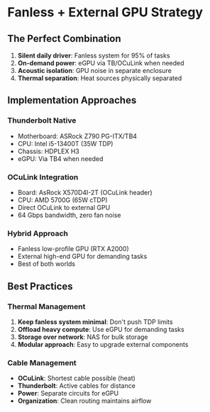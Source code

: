 # Fanless + External GPU Strategy

## The Perfect Combination

1. **Silent daily driver**: Fanless system for 95% of tasks
2. **On-demand power**: eGPU via TB/OCuLink when needed
3. **Acoustic isolation**: GPU noise in separate enclosure
4. **Thermal separation**: Heat sources physically separated

## Implementation Approaches

### Thunderbolt Native
- Motherboard: ASRock Z790 PG-ITX/TB4
- CPU: Intel i5-13400T (35W TDP)
- Chassis: HDPLEX H3
- eGPU: Via TB4 when needed

### OCuLink Integration
- Board: AsRock X570D4I-2T (OCuLink header)
- CPU: AMD 5700G (65W cTDP)
- Direct OCuLink to external GPU
- 64 Gbps bandwidth, zero fan noise

### Hybrid Approach
- Fanless low-profile GPU (RTX A2000)
- External high-end GPU for demanding tasks
- Best of both worlds

## Best Practices

### Thermal Management
1. **Keep fanless system minimal**: Don't push TDP limits
2. **Offload heavy compute**: Use eGPU for demanding tasks
3. **Storage over network**: NAS for bulk storage
4. **Modular approach**: Easy to upgrade external components

### Cable Management
- **OCuLink**: Shortest cable possible (heat)
- **Thunderbolt**: Active cables for distance
- **Power**: Separate circuits for eGPU
- **Organization**: Clean routing maintains airflow